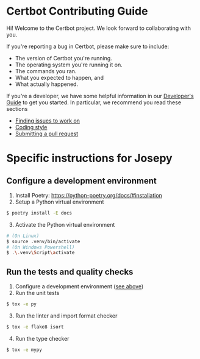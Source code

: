 <!---

This file serves as an entry point for GitHub's Contributing
Guidelines [1] only.

GitHub doesn't render rST very well, especially in respect to internal
hyperlink targets and cross-references [2]. People also tend to
confuse rST and Markdown syntax. Therefore, instead of keeping the
contents here (and including from rST documentation under doc/), link
to the Sphinx generated docs is provided below.


[1] https://github.com/blog/1184-contributing-guidelines
[2] http://docutils.sourceforge.net/docs/user/rst/quickref.html#hyperlink-targets

-->

# Certbot Contributing Guide

Hi! Welcome to the Certbot project. We look forward to collaborating with you.

If you're reporting a bug in Certbot, please make sure to include:
 - The version of Certbot you're running.
 - The operating system you're running it on.
 - The commands you ran.
 - What you expected to happen, and
 - What actually happened.

If you're a developer, we have some helpful information in our
[Developer's Guide](https://certbot.eff.org/docs/contributing.html) to get you
started. In particular, we recommend you read these sections 

 - [Finding issues to work on](https://certbot.eff.org/docs/contributing.html#find-issues-to-work-on)
 - [Coding style](https://certbot.eff.org/docs/contributing.html#coding-style)
 - [Submitting a pull request](https://certbot.eff.org/docs/contributing.html#submitting-a-pull-request)

# Specific instructions for Josepy

## Configure a development environment

1) Install Poetry: https://python-poetry.org/docs/#installation
2) Setup a Python virtual environment
```bash
$ poetry install -E docs
```
3) Activate the Python virtual environment
```bash
# (On Linux)
$ source .venv/bin/activate
# (On Windows Powershell)
$ .\.venv\Script\activate
```

## Run the tests and quality checks

1) Configure a development environment ([see above](#configure-a-development-environment))
2) Run the unit tests
```bash
$ tox -e py
```
3) Run the linter and import format checker
```bash
$ tox -e flake8 isort
```
4) Run the type checker
```bash
$ tox -e mypy
```
